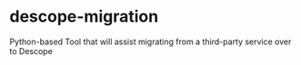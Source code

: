 # descope-migration
Python-based Tool that will assist migrating from a third-party service over to Descope
